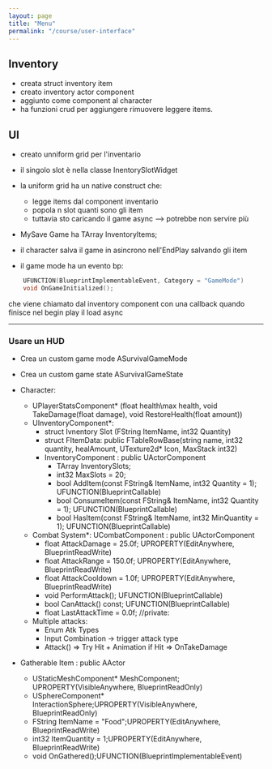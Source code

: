 ```yaml
---
layout: page
title: "Menu"
permalink: "/course/user-interface"
---
```


## Inventory
- creata struct inventory item
- creato inventory actor component
- aggiunto come component al character
- ha funzioni crud per aggiungere rimuovere leggere items.

## UI
- creato unniform grid per l'inventario
- il singolo slot è nella classe InentorySlotWidget
- la uniform grid ha un native construct che:
    - legge items dal component inventario
    - popola n slot quanti sono gli item
    - tuttavia sto caricando il game async --> potrebbe non servire più

- MySave Game ha TArray<FInventoryItem> InventoryItems;
- il character salva il game in asincrono nell'EndPlay salvando gli item
- il game mode ha un evento bp:

```c++
	UFUNCTION(BlueprintImplementableEvent, Category = "GameMode")
	void OnGameInitialized();
```
che viene chiamato dal inventory component con una callback quando finisce nel begin play il load async

-----------------

### Usare un HUD

- Crea un custom game mode ASurvivalGameMode
- Crea un custom game state ASurvivalGameState
- Character:
    - UPlayerStatsComponent* (float health\max health, void TakeDamage(float damage), void RestoreHealth(float amount))
    - UInventoryComponent*: 
        - struct Ivnentory Slot (FString ItemName, int32 Quantity)
        - struct FItemData: public FTableRowBase(string name, int32 quantity, healAmount, UTexture2d* Icon, MaxStack int32)
        - InventoryComponent : public UActorComponent
            - TArray<FInventorySlot> InventorySlots;
            - int32 MaxSlots = 20;
            - bool AddItem(const FString& ItemName, int32 Quantity = 1); UFUNCTION(BlueprintCallable)
            - bool ConsumeItem(const FString& ItemName, int32 Quantity = 1); UFUNCTION(BlueprintCallable)
            - bool HasItem(const FString& ItemName, int32 MinQuantity = 1); UFUNCTION(BlueprintCallable)
    - Combat System*: UCombatComponent : public UActorComponent
        - float AttackDamage = 25.0f; UPROPERTY(EditAnywhere, BlueprintReadWrite)
        - float AttackRange = 150.0f; UPROPERTY(EditAnywhere, BlueprintReadWrite)
        - float AttackCooldown = 1.0f; UPROPERTY(EditAnywhere, BlueprintReadWrite)
        - void PerformAttack(); UFUNCTION(BlueprintCallable)
        - bool CanAttack() const; UFUNCTION(BlueprintCallable)
        - float LastAttackTime = 0.0f; //private:
    - Multiple attacks:
        - Enum Atk Types
        - Input Combination -> trigger attack type
        - Attack() => Try Hit + Animation
            if Hit => OnTakeDamage

- Gatherable Item : public AActor
    - UStaticMeshComponent* MeshComponent; UPROPERTY(VisibleAnywhere, BlueprintReadOnly)
    - USphereComponent* InteractionSphere;UPROPERTY(VisibleAnywhere, BlueprintReadOnly)
    - FString ItemName = "Food";UPROPERTY(EditAnywhere, BlueprintReadWrite)
    - int32 ItemQuantity = 1;UPROPERTY(EditAnywhere, BlueprintReadWrite)
    - void OnGathered();UFUNCTION(BlueprintImplementableEvent)